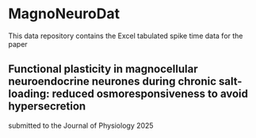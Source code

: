 # MagnoNeuroDat

This data repository contains the Excel tabulated spike time data for the paper

## Functional plasticity in magnocellular neuroendocrine neurones during chronic salt-loading: reduced osmoresponsiveness to avoid hypersecretion

submitted to the Journal of Physiology 2025




